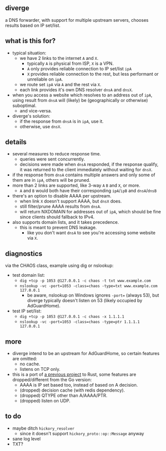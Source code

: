 
diverge
---
a DNS forwarder, with support for multiple upstream servers,
chooses results based on IP set/list.

what is this for?
---
* typical situation:
	* we have 2 links to the internet `A` and `X`.
		* typically `A` is physical from ISP, `X` is a VPN.
		* `A` only provides reliable connection to IP set/list `ipA`
		* `X` provides reliable connection to the rest, but less performant or unreliable on `ipA`.
	* we route set `ipA` via `A` and the rest via `X`.
	* each link provides it's own DNS resolver `dnsA` and `dnsX`.
* when you access a website which resolves to an address out of `ipA`,
using result from `dnsA` will (likely) be (geographically or otherwise) suboptimal.
	* and vice-versa.
* diverge's solution:
	* if the response from `dnsA` is in `ipA`, use it.
	* otherwise, use `dnsX`.

details
---
* several measures to reduce response time.
	* queries were sent concurrently.
	* decisions were made when `dnsA` responded,
	if the response qualify,
	it was returned to the client immediately without waiting for `dnsX`.
* if the response from `dnsA` contains multiple answers
and only some of them are in `ipA`, others will be pruned.
* more than 2 links are supported, like 3-way `A` `B` and `X`, or more.
	* `A` and `B` would both have their corresponding `ipA`/`ipB` and `dnsA`/`dnsB`
* there's an option to disable AAAA per upstream.
	* when link `X` doesn't support AAAA, but `dnsX` does.
	* still filter/prune AAAA results from `dnsA`.
	* will return NXDOMAIN for addresses out of `ipA`,
		which should be fine since clients should fallback to IPv4.
* also supports domain lists, and it takes precedence.
	* this is meant to prevent DNS leakage.
		* like you don't want `dnsA` to see you're accessing some website via `X`.

diagnostics
---
via the CHAOS class, example using dig or nslookup:
* test domain list:
	* `dig +tcp -p 1053 @127.0.0.1 -c chaos -t txt www.example.com`
	* `nslookup -vc -port=1053 -class=chaos -type=txt www.example.com 127.0.0.1`
		* be aware, nslookup on Windows ignores `-port=` (always 53),
		but diverge typically doesn't listen on 53 (likely occupied by AdGuardHome).
* test IP set/list:
	* `dig +tcp -p 1053 @127.0.0.1 -c chaos -x 1.1.1.1`
	* `nslookup -vc -port=1053 -class=chaos -type=ptr 1.1.1.1 127.0.0.1`

more
---
* diverge intend to be an upstream for AdGuardHome,
so certain features are omitted:
	* no cache.
	* listens on TCP only.
* this is a port of [a previous project](https://github.com/Jimmy-Z/diverge) to Rust,
some features are dropped/different from the Go version:
	* AAAA is IP set based too, instead of based on A decision.
	* (dropped) decision cache (with redis dependency).
	* (dropped) QTYPE other than A/AAAA/PTR.
	* (dropped) listen on UDP.

to do
---
* maybe ditch `hickory_resolver`
	* since it doesn't support `hickory_proto::op::Message` anyway
* sane log level
* TXT?
